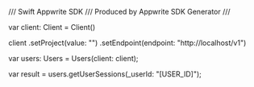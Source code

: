 /// Swift Appwrite SDK
/// Produced by Appwrite SDK Generator
///


var client: Client = Client()

client
    .setProject(value: "")
    .setEndpoint(endpoint: "http://localhost/v1")

var users: Users =  Users(client: client);

var result = users.getUserSessions(_userId: "[USER_ID]");
